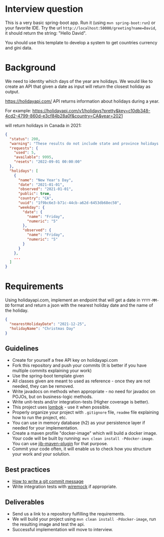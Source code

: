 Interview question
==================


This is a very basic spring-boot app. Run it (using `mvn spring-boot:run`) or your favorite IDE.
Try the url `http://localhost:50000/greeting?name=David`, it should return the string: "Hello David".

You should use this template to develop a system to get countries currency and gini data.

# Background
We need to identity which days of the year are holidays.
We would like to create an API that given a date as input will return the closest holiday as output.

https://holidayapi.com/ API returns information about holidays during a year.

For example:
https://holidayapi.com/v1/holidays?pretty&key=c10db348-4cd2-4799-860d-e3cf84b28a0f&country=CA&year=2021

will return holidays in Canada in 2021:

```json
{
  "status": 200,
  "warning": "These results do not include state and province holidays. For more information, please visit https:\/\/holidayapi.com\/docs",
  "requests": {
    "used": 5,
    "available": 9995,
    "resets": "2022-09-01 00:00:00"
  },
  "holidays": [
    {
      "name": "New Year's Day",
      "date": "2021-01-01",
      "observed": "2021-01-01",
      "public": true,
      "country": "CA",
      "uuid": "1f9bc6e3-b71c-44cb-a62d-6453db68ec50",
      "weekday": {
        "date": {
          "name": "Friday",
          "numeric": "5"
        },
        "observed": {
          "name": "Friday",
          "numeric": "5"
        }
      }
    },
    ...
  ]
}
```

# Requirements
Using holidayapi.com, implement an endpoint that will get a date in `YYYY-MM-DD` format and return
a json with the nearest holiday date and the name of the holiday.
```json
{
  "nearestHolidayDate": "2021-12-25",
  "holidayName": "Christmas Day"
}
```

## Guidelines
* Create for yourself a free API key on holidayapi.com
* Fork this repository and push your commits (It is better if you have  multiple commits explaining your work)
* Use the spring-boot template given
* All classes given are meant to used as reference - once they are not needed, they can be removed.
* Write javadocs on methods when appropriate - no need for javadoc on POJOs, but on business-logic methods.
* Write unit-tests and/or integration-tests (Higher coverage is better).
* This project uses [lombok](https://projectlombok.org/) - use it when possible.
* Properly organize your project with `.gitignore` file, `readme` file explaining how to run the project, etc.
* You can use in memory database (h2) as your persistence layer if needed for your implementation.
* Create a maven profile "docker-image" which will build a docker image. Your code will be built by running: `mvn clean install -Pdocker-image`. You can use [jib-maven-plugin](https://github.com/GoogleContainerTools/jib/tree/master/jib-maven-plugin) for that purpose. 
* Commit your code often, it will enable us to check how you structure your work and your solution.

## Best practices
* [How to write a git commit message](https://cbea.ms/git-commit/)
* Write integration tests with [wiremock](https://wiremock.org/docs/getting-started/) if appropriate.


## Deliverables
* Send us a link to a repository fulfilling the requirements.
* We will build your project using `mvn clean install -Pdocker-image`, run the resulting image and test the api.
* Successful implementation will move to interview.
